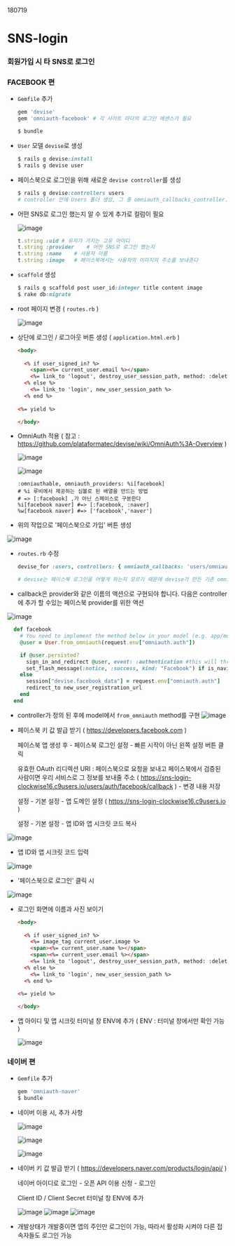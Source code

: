 180719

 # SNS-login

###  회원가입 시 타 SNS로 로그인



### FACEBOOK 편

* `Gemfile` 추가

  ```ruby
  gem 'devise'
  gem 'omniauth-facebook' # 각 사이트 마다의 로그인 에센스가 필요
  ```

  ```ruby
  $ bundle
  ```

* `User` 모델 `devise`로 생성

  ```ruby
  $ rails g devise:install
  $ rails g devise user
  ```

* 페이스북으로 로그인을 위해 새로운 `devise controller`를 생성

  ```ruby
  $ rails g devise:controllers users
  # controller 안에 Users 폴더 생성, 그 중 omniauth_callbacks_controller.rb 수정 예정
  ```

* 어떤 SNS로 로그인 했는지 알 수 있게 추가로 컬럼이 필요

  ![image](https://user-images.githubusercontent.com/37928445/42916235-1bf26d84-8b3f-11e8-89d6-316d96187654.png)

  ```ruby
  t.string :uid	# 유저가 가지는 고유 아이디
  t.string :provider	# 어떤 SNS로 로그인 했는지
  t.string :name	# 사용자 이름
  t.string :image	# 페이스북에서는 사용자의 이미지의 주소를 보내준다
  ```

* `scaffold` 생성

  ```ruby
  $ rails g scaffold post user_id:integer title content image
  $ rake db:migrate
  ```

* root 페이지 변경  (  `routes.rb`  )

  ![image](https://user-images.githubusercontent.com/37928445/42916309-96086394-8b3f-11e8-9271-c65fff0814da.png)

* 상단에 로그인 / 로그아웃 버튼 생성 ( `application.html.erb` )

  ```html
  <body>
    
    <% if user_signed_in? %>
      <span><%= current_user.email %></span>
      <%= link_to 'logout', destroy_user_session_path, method: :delete %>
    <% else %>
      <%= link_to 'login', new_user_session_path %>
    <% end %>
    
  <%= yield %>
  
  </body>
  ```

  

* OmniAuth 적용 ( 참고 : https://github.com/plataformatec/devise/wiki/OmniAuth%3A-Overview )

  ![image](https://user-images.githubusercontent.com/37928445/42916616-2521fe2c-8b41-11e8-8678-9214670d5dc4.png)

  ![image](https://user-images.githubusercontent.com/37928445/42916639-3f859cd8-8b41-11e8-9314-5a2bc6eca0d1.png)

  ```
  :omniauthable, omniauth_providers: %i[facebook] 
  # %i 루비에서 제공하는 심볼로 된 배열을 만드는 방법
  # => [:facebook] ,가 아닌 스페이스로 구분한다
  %i[facebook naver] #=> [:facebook, :naver]
  %w[facebook naver] #=> ['facebook','naver']
  ```

* 위의 작업으로 '페이스북으로 가입' 버튼 생성

![image](https://user-images.githubusercontent.com/37928445/42916833-0e06a264-8b42-11e8-844f-c63c4aa1578e.png)

* `routes.rb` 수정

  ```ruby
  devise_for :users, controllers: { omniauth_callbacks: 'users/omniauth_callbacks' }
  
  # devise는 페이스북 로그인을 어떻게 하는지 모르기 때문에 devise가 만든 기존 omniauth_callbacks 컨트롤러 대신 수정한 컨트롤러(users/omniauth_callbacks)를 사용하겠다는 의미
  ```

  

*  callback은 provider와 같은 이름의 액션으로 구현되야 합니다. 다음은 controller에 추가 할 수있는 페이스북 provider를 위한 액션 

  ![image](https://user-images.githubusercontent.com/37928445/42917675-888fb3e2-8b45-11e8-98eb-2c44894e6664.png)

  ```RUBY
    def facebook
      # You need to implement the method below in your model (e.g. app/models/user.rb)
      @user = User.from_omniauth(request.env["omniauth.auth"])
  
      if @user.persisted?
        sign_in_and_redirect @user, event: :authentication #this will throw if @user is not activated
        set_flash_message(:notice, :success, kind: "Facebook") if is_navigational_format?
      else
        session["devise.facebook_data"] = request.env["omniauth.auth"]
        redirect_to new_user_registration_url
      end
    end
  ```

  

* 
  controller가 정의 된 후에 model에서 `from_omniauth` method를 구현
   ![image](https://user-images.githubusercontent.com/37928445/42917737-d7514932-8b45-11e8-8351-bd1efb232bdf.png)



* 페이스북 키 값 발급 받기 ( https://developers.facebook.com )

  페이스북 앱 생성 후 - 페이스북 로그인 설정 - 빠른 시작이 아닌 왼쪽 설정 버튼 클릭

  유효한 OAuth 리디렉션 URI  : 페이스북으로 요청을 보내고 페이스북에서 검증된 사람이면 우리 서비스로 그 정보를 보내줄 주소 ( https://sns-login-clockwise16.c9users.io/users/auth/facebook/callback ) - 변경 내용 저장

  설정 - 기본 설정 - 앱 도메인 설정 ( https://sns-login-clockwise16.c9users.io )

  설정 - 기본 설정 - 앱 ID와 앱 시크릿 코드 복사

![image](https://user-images.githubusercontent.com/37928445/42918059-1c1ef77a-8b47-11e8-8d00-40cda7988799.png)



* 앱 ID와 앱 시크릿 코드 입력 

![image](https://user-images.githubusercontent.com/37928445/42918183-ae4e6bbc-8b47-11e8-9d17-ae1408f65433.png)



* '페이스북으로 로그인' 클릭 시

![image](https://user-images.githubusercontent.com/37928445/42918293-394ca1c0-8b48-11e8-9fdf-a83daa1ec838.png)

* 로그인 화면에 이름과 사진 보이기

  ```html
  <body>
    
    <% if user_signed_in? %>
      <%= image_tag current_user.image %>
      <span><%= current_user.name %></span>
      <span><%= current_user.email %></span>
      <%= link_to 'logout', destroy_user_session_path, method: :delete %>
    <% else %>
      <%= link_to 'login', new_user_session_path %>
    <% end %>
    
  <%= yield %>
  
  </body>
  ```

* 앱 아이디 및 앱 시크릿 터미널 창 ENV에 추가 ( ENV : 터미널 창에서만 확인 가능 )

  ![image](https://user-images.githubusercontent.com/37928445/42921593-bd9a2308-8b57-11e8-944a-b47f25743ecd.png)



### 네이버 편

* `Gemfile` 추가

  ```ruby
  gem 'omniauth-naver'
  $ bundle
  ```

* 네이버 이용 시, 추가 사항

  ![image](https://user-images.githubusercontent.com/37928445/42921753-75686eea-8b58-11e8-9b23-8250d48037ae.png)

  ![image](https://user-images.githubusercontent.com/37928445/42922776-388a4ca0-8b5d-11e8-9f91-bf4c55573dbd.png)

  ![image](https://user-images.githubusercontent.com/37928445/42921803-b88fe900-8b58-11e8-83ad-708959dbd4ab.png)



* 네이버 키 값 발급 받기 ( https://developers.naver.com/products/login/api/ )

  네이버 아이디로 로그인 - 오픈 API 이용 신청 - 로그인

  Client ID / Client Secret 터미널 창 ENV에 추가

  ![image](https://user-images.githubusercontent.com/37928445/42922028-d7b48466-8b59-11e8-8819-10143e423fa6.png)
  ![image](https://user-images.githubusercontent.com/37928445/42922039-e17c7f9e-8b59-11e8-946d-05330ec78a95.png)
  ![image](https://user-images.githubusercontent.com/37928445/42922048-ed19fc28-8b59-11e8-9784-9d75a5144392.png)

  

* 개발상태가 개발중이면 앱의 주인만 로그인이 가능, 따라서 활성화 시켜야 다른 접속자들도 로그인 가능